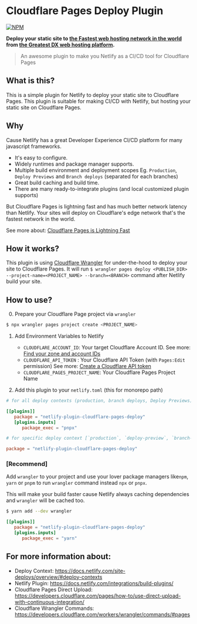 # Cloudflare Pages Deploy Plugin

[![NPM](https://img.shields.io/npm/v/netlify-plugin-cloudflare-pages-deploy.svg)](https://www.npmjs.com/package/netlify-plugin-cloudflare-pages-deploy)

**Deploy your static site to [the Fastest web hosting network in the world](https://pages.cloudflare.com/) from [the Greatest DX web hosting platform](https://netlify.app/).**

> An awesome plugin to make you Netlify as a CI/CD tool for Cloudflare Pages

## What is this?

This is a simple plugin for Netlify to deploy your static site to Cloudflare Pages. This plugin is suitable for making CI/CD with Netlify, but hosting your static site on Cloudflare Pages.

## Why

Cause Netlify has a great Developer Experience CI/CD platform for many javascript frameworks.

- It's easy to configure.
- Widely runtimes and package manager supports.
- Multiple build environment and deployment scopes Eg. `Production`, `Deploy Previews` and `Branch deploys` (separated for each branches)
- Great build caching and build time.
- There are many ready-to-integrate plugins (and local customized plugin supports)

But Cloudflare Pages is lightning fast and has much better network latency than Netlify. Your sites will deploy on Cloudflare's edge network that's the fastest network in the world.

See more about: [Cloudflare Pages is Lightning Fast
](https://blog.cloudflare.com/cloudflare-pages-is-lightning-fast/)

## How it works?

This plugin is using [Cloudflare Wrangler](https://developers.cloudflare.com/workers/wrangler) for under-the-hood to deploy your site to Cloudflare Pages.
It will run `$ wrangler pages deploy <PUBLISH_DIR> --project-name=<PROJECT_NAME> --branch=<BRANCH>` command after Netlify build your site.

## How to use?

0. Prepare your Cloudflare Page project via `wrangler`

```sh
$ npx wrangler pages project create <PROJECT_NAME>
```

1. Add Environment Variables to Netlify

   - `CLOUDFLARE_ACCOUNT_ID`: Your target Cloudflare Account ID. See more: [Find your zone and account IDs
     ](https://developers.cloudflare.com/fundamentals/setup/find-account-and-zone-ids/)
   - `CLOUDFLARE_API_TOKEN` : Your Cloudflare API Token (with `Pages:Edit` permission) See more: [Create a Cloudflare API token
     ](https://developers.cloudflare.com/workers/wrangler/ci-cd/#create-a-cloudflare-api-token)
   - `CLOUDFLARE_PAGES_PROJECT_NAME`: Your Cloudflare Pages Project Name

2. Add this plugin to your `netlify.toml` (this for monorepo path)

```toml
# for all deploy contexts (production, branch deploys, Deploy Previews).

[[plugins]]
   package = "netlify-plugin-cloudflare-pages-deploy"
   [plugins.inputs]
      package_exec = "pnpx"
```

```toml
# for specific deploy context [`production`, `deploy-preview`, `branch-deploy`, `dev`]

package = "netlify-plugin-cloudflare-pages-deploy"
```

### [Recommend]

Add `wrangler` to your project and use your lover package managers like`npm`, `yarn` or `pnpm` to run `wrangler` command instead `npx` or `pnpx`.

This will make your build faster cause Netlify always caching dependencies and `wrangler` will be cached too.

```sh
$ yarn add --dev wrangler
```

```toml
[[plugins]]
   package = "netlify-plugin-cloudflare-pages-deploy"
   [plugins.inputs]
      package_exec = "yarn"
```

## For more information about:

- Deploy Context: https://docs.netlify.com/site-deploys/overview/#deploy-contexts
- Netlify Plugin: https://docs.netlify.com/integrations/build-plugins/
- Cloudflare Pages Direct Upload: https://developers.cloudflare.com/pages/how-to/use-direct-upload-with-continuous-integration/
- Cloudflare Wrangler Commands: https://developers.cloudflare.com/workers/wrangler/commands/#pages
